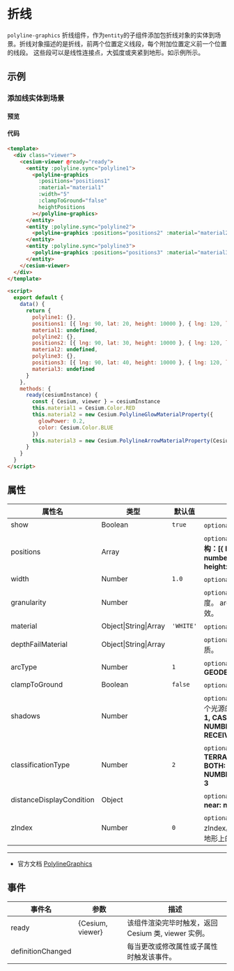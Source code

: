 # 折线

`polyline-graphics` 折线组件，作为`entity`的子组件添加包折线对象的实体到场景。折线对象描述的是折线，前两个位置定义线段，每个附加位置定义前一个位置的线段。 这些段可以是线性连接点，大弧度或夹紧到地形。如示例所示。

## 示例

### 添加线实体到场景

#### 预览

<doc-preview>
  <template>
    <div class="viewer">
      <cesium-viewer @ready="ready">
        <entity :polyline.sync="polyline1">
          <polyline-graphics :positions="positions1" :material="material1" :width="5" :clampToGround="false" heightPositions></polyline-graphics>
        </entity>
        <entity :polyline.sync="polyline2">
          <polyline-graphics :positions="positions2" :material="material2" :width="10"></polyline-graphics>
        </entity>
        <entity :polyline.sync="polyline3">
          <polyline-graphics :positions="positions3" :material="material3" :width="10"></polyline-graphics>
        </entity>
      </cesium-viewer>
    </div>
  </template>

  <script>
    export default {
      data () {
        return {
          polyline1: {},
          positions1: [{ lng: 90, lat: 20, height: 10000 }, { lng: 120, lat: 20, height: 10000 }],
          material1: undefined,
          polyline2: {},
          positions2: [{ lng: 90, lat: 30, height: 10000 }, { lng: 120, lat: 30, height: 10000 }],
          material2: undefined,
          polyline3: {},
          positions3: [],
          material3: undefined
        }
      },
      methods: {
        ready (cesiumInstance) {
          const {Cesium, viewer} = cesiumInstance
          this.material1 = Cesium.Color.RED
          this.material2 = new Cesium.PolylineGlowMaterialProperty({
            glowPower : 0.2,
            color : Cesium.Color.BLUE
          })
          this.material3 = new Cesium.PolylineArrowMaterialProperty(Cesium.Color.PURPLE)
          this.positions3 = [{ lng: 90, lat: 40, height: 10000 }, { lng: 120, lat: 40, height: 10000 }]
        }
      }
    }
  </script>
</doc-preview>

#### 代码

```html
<template>
  <div class="viewer">
    <cesium-viewer @ready="ready">
      <entity :polyline.sync="polyline1">
        <polyline-graphics
          :positions="positions1"
          :material="material1"
          :width="5"
          :clampToGround="false"
          heightPositions
        ></polyline-graphics>
      </entity>
      <entity :polyline.sync="polyline2">
        <polyline-graphics :positions="positions2" :material="material2" :width="10"></polyline-graphics>
      </entity>
      <entity :polyline.sync="polyline3">
        <polyline-graphics :positions="positions3" :material="material3" :width="10"></polyline-graphics>
      </entity>
    </cesium-viewer>
  </div>
</template>

<script>
  export default {
    data() {
      return {
        polyline1: {},
        positions1: [{ lng: 90, lat: 20, height: 10000 }, { lng: 120, lat: 20, height: 10000 }],
        material1: undefined,
        polyline2: {},
        positions2: [{ lng: 90, lat: 30, height: 10000 }, { lng: 120, lat: 30, height: 10000 }],
        material2: undefined,
        polyline3: {},
        positions3: [{ lng: 90, lat: 40, height: 10000 }, { lng: 120, lat: 40, height: 10000 }],
        material3: undefined
      }
    },
    methods: {
      ready(cesiumInstance) {
        const { Cesium, viewer } = cesiumInstance
        this.material1 = Cesium.Color.RED
        this.material2 = new Cesium.PolylineGlowMaterialProperty({
          glowPower: 0.2,
          color: Cesium.Color.BLUE
        })
        this.material3 = new Cesium.PolylineArrowMaterialProperty(Cesium.Color.PURPLE)
      }
    }
  }
</script>
```

## 属性

<!-- prettier-ignore -->
| 属性名 | 类型 | 默认值 | 描述 |
| ------------------------ | ------- | --------- | ---------------------------------------------------------------------------------------------- |
| show | Boolean | `true` | `optional` 指定线是否可显示。 |
| positions | Array | | `optional` 指定表示线条的位置数组。 **结构：[{ lng: number, lat: number, height: number },...,{ lng: number, lat: number, height: number }]** |
| width | Number | `1.0` | `optional` 指定线的宽度（像素）。 |
| granularity | Number | | `optional` 指定每个经纬度之间的采样粒度。 arcType 不是 ArcType.NONE 时有效。 |
| material | Object\|String\|Array | `'WHITE'` | `optional` 指定用于绘制线的材质。 |
| depthFailMaterial | Object\|String\|Array | | `optional` 指定用于绘制低于地形的线的材质。 |
| arcType | Number | `1` | `optional` 指定线条类型。 **NONE: 0, GEODESIC: 1, RHUMB: 2** |
| clampToGround | Boolean | `false` | `optional` 指定线是否贴地。 |
| shadows | Number | | `optional` 指定这些是否投射或接收来自每个光源的阴影。 **DISABLED: 0, ENABLED: 1, CAST_ONLY: 2, RECEIVE_ONLY: 3, NUMBER_OF_SHADOW_MODES: 4, RECEIVE_ONLY: 3** |
| classificationType | Number | `2` | `optional` 指定相机到线的距离。 **TERRAIN: 0, CESIUM_3D_TILE: 1, BOTH: 2, NUMBER_OF_CLASSIFICATION_TYPES: 3** |
| distanceDisplayCondition | Object | | `optional` 指定相机到线的距离。 **结构：{ near: number, far: number }** |
| zIndex | Number | `0` | `optional` 指定用于排序地面几何的 zIndex。 仅当`clampToGround`为真且支持地形上的折线时才有效。 |

---

- 官方文档 [PolylineGraphics](https://cesiumjs.org/Cesium/Build/Documentation/PolylineGraphics.html)

## 事件

| 事件名            | 参数             | 描述                                                |
| ----------------- | ---------------- | --------------------------------------------------- |
| ready             | {Cesium, viewer} | 该组件渲染完毕时触发，返回 Cesium 类, viewer 实例。 |
| definitionChanged |                  | 每当更改或修改属性或子属性时触发该事件。            |
